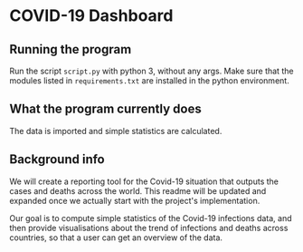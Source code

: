 # COVID-19 Dashboard

## Running the program

Run the script `script.py` with python 3, without any args. Make sure that 
the modules listed in `requirements.txt` are installed in the python 
environment.

## What the program currently does

The data is imported and simple statistics are calculated.

## Background info

We will create a reporting tool for the Covid-19 situation that outputs the 
cases and deaths across the world. This readme will be updated and expanded 
once we actually start with the project's implementation.

Our goal is to compute simple statistics of the Covid-19 infections data, 
and then provide visualisations about the trend of infections and deaths
across countries, so that a user can get an overview of the data.
